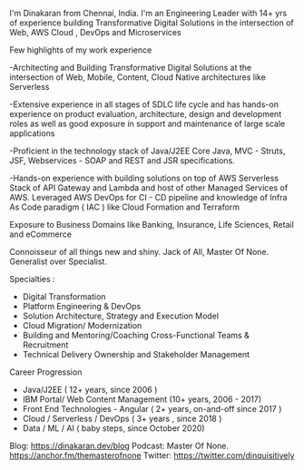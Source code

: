 I'm Dinakaran from Chennai, India. I'm an Engineering Leader with 14+ yrs of experience building Transformative Digital Solutions in the intersection of Web, AWS Cloud , DevOps and Microservices

Few highlights of my work experience

-Architecting and  Building Transformative Digital  Solutions at the intersection of Web, Mobile, Content, Cloud Native architectures like  Serverless

-Extensive experience in all stages of SDLC life cycle and has hands-on experience on product evaluation, architecture, design and development roles as well as good exposure in support and maintenance of large scale applications    

-Proficient in the technology stack of Java/J2EE Core Java, MVC - Struts, JSF, Webservices - SOAP and REST and JSR specifications. 

-Hands-on experience with building solutions on top of  AWS Serverless Stack of API Gateway and Lambda and host of other Managed Services of AWS. Leveraged AWS DevOps for CI - CD pipeline and knowledge of Infra As Code paradigm ( IAC ) like Cloud Formation and Terraform

Exposure to Business Domains like Banking, Insurance, Life Sciences, Retail and eCommerce 

Connoisseur of all things new and shiny. Jack of All, Master Of None. Generalist over Specialist. 

Specialties : 

- Digital Transformation
- Platform Engineering  & DevOps
- Solution Architecture, Strategy and Execution Model
- Cloud Migration/ Modernization 
- Building and Mentoring/Coaching Cross-Functional Teams & Recruitment
- Technical Delivery Ownership and Stakeholder Management 

Career Progression 

- Java/J2EE  ( 12+ years, since 2006 )
- IBM Portal/ Web Content Management (10+ years, 2006 - 2017) 
- Front End Technologies - Angular ( 2+ years, on-and-off since 2017 )
- Cloud  / Serverless / DevOps ( 3+ years , since 2018 ) 
- Data / ML / AI  (  baby steps, since October 2020)

Blog: https://dinakaran.dev/blog
Podcast: Master Of None. https://anchor.fm/themasterofnone 
Twitter: https://twitter.com/dinquisitively
